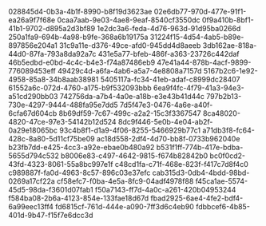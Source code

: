 028845d4-0b3a-4b1f-8990-b8f19d3623ae
02e6db77-970d-477e-91f1-ea26a9f7f68e
0caa7aab-9e03-4ae8-9eaf-8540cf3550dc
0f9a410b-8bf1-41b1-9702-d895a2d3bf89
1e2dc3a6-feda-4d76-963d-91d95ba0266d
250a1fa9-694b-4a98-b9fe-368a6b19175a
31224f15-4d54-4ab5-b89e-897856e204a1
31c9a11e-d376-49ce-afd0-945dd4d8aeeb
3db162ae-818a-44d0-87fa-793a8da92a7c
431e5a77-bfeb-486f-a363-23726c442daf
46b5edbd-e0bd-4c4c-b4e3-f74a87486eb9
47e41a44-878b-4acf-9899-776089453eff
49429c4d-a6fa-4ab6-a5a7-4e8808a7157d
5167b2c6-1e92-4958-85a8-34b8aab38981
5405117a-fc34-41eb-adaf-c8999dc28407
61552a6c-072d-4760-a175-b9f532093bbb
6ea9f4fc-4f79-41a3-94e3-a51cd290bb03
742756da-a7b4-4a0e-a18b-e3e43b41d44c
797b2b13-730e-4297-9444-488fa95e7dd5
7d5f47e3-0476-4a6e-a40f-6cfa67d604cb
8b69df59-7c67-499c-a2a2-15c3f3367547
8ca48020-4820-47ce-97e3-54142b12d524
8dc9f446-5e0b-4e04-ab2f-0a29e18065bc
93c4b8f1-d1a9-4f06-8255-5466929b77c1
a71db3f8-fc64-428c-8a80-5d11cf75be09
ac18d558-2df4-4d70-bb8f-0733b962040e
b23fb7dd-e425-4cc3-a92e-ebae0b480a92
b531f1ff-774b-417e-bdba-5655d794c532
b8006e83-c497-4642-9815-f674b82842b0
bc0f0cd2-43fd-4323-8061-55a8bc997e1f
c48cd1fa-c71f-468e-823f-f417c7d8f4c0
c989887f-fa0d-4963-8c57-896c03e37efc
cab315d3-0db4-4bdd-98bd-0269a17cf22a
cf58efc7-f0ba-4e5a-8fc9-04adf4978f88
f45ca1ae-5574-45d5-98da-f3601d07fab1
f50a7143-ff7d-4a0c-a261-420b04953244
f584ba08-2b6a-4123-854e-133fae18d67d
fbad2925-6ae4-4fe2-bdf4-6a99eec13ff4
fd6815cf-761d-444e-a090-7ff3d6c4eb90
fdbbcef6-4b85-401d-9b47-f15f7e6dcc3d
